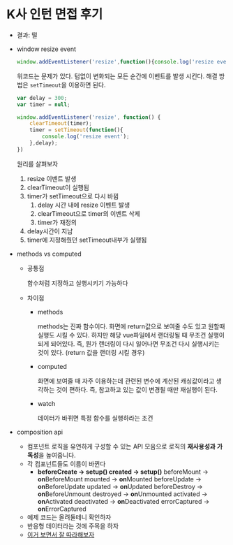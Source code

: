 # K사 인턴 면접 후기

- 결과: 떨

- window resize event

  ```javascript
  window.addEventListener('resize',function(){console.log('resize event')})
  ```

  위코드는 문제가 있다. 텀없이 변화되는 모든 순간에 이벤트를 발생 시킨다. 해결 방법은 `setTimeout`을 이용하면 된다.

  ```javascript
  var delay = 300;
  var timer = null;
  
  window.addEventListener('resize', function() {
      clearTimeout(timer);
      timer = setTimeout(function(){
          console.log('resize event');
      },delay);
  })
  ```

  원리를 살펴보자

  1. resize 이벤트 발생
  2. clearTimeout이 실행됨
  3. timer가 setTimeout으로 다시 바뀜
     1. delay 시간 내에 resize 이벤트 발생
     2. clearTimeout으로 timer의 이벤트 삭제
     3. timer가 재정의
  4. delay시간이 지남
  5. timer에 지정해줬던 setTimeout내부가 실행됨

- methods vs computed

  - 공통점

    함수처럼 지정하고 실행시키기 가능하다

  - 차이점

    - methods

      methods는 진짜 함수이다. 화면에 return값으로 보여줄 수도 있고 원할때 실행도 시킬 수 있다. 하지만 해당 vue파일에서 랜더링될 때 무조건 실행이 되게 되어있다. 즉, 뭔가 랜더링이 다시 일어나면 무조건 다시 실행시키는 것이 있다. (return 값을 랜더링 시킬 경우)

    - computed

      화면에 보여줄 때 자주 이용하는데 관련된 변수에 계산된 캐싱값이라고 생각하는 것이 편하다. 즉, 참고하고 있는 값이 변경될 때만 재실행이 된다.

    - watch

      데이터가 바뀌면 특정 함수를 실행하라는 조건

- composition api

  - 컴포넌트 로직을 유연하게 구성할 수 있는 API 모음으로 로직의 **재사용성과 가독성**을 높여줍니다.
  - 각 컴포넌트들도 이름이 바뀐다
    - **beforeCreate -> setup()
      created -> setup()**
      beforeMount -> **on**BeforeMount
      mounted -> **on**Mounted
      beforeUpdate -> **on**BeforeUpdate
      updated -> **on**Updated
      beforeDestroy -> **on**BeforeUnmount
      destroyed -> **on**Unmounted
      activated -> **on**Activated
      deactivated -> **on**Deactivated
      errorCaptured -> **on**ErrorCaptured
  - 예제 코드는 올려둘테니 확인하자
  - 반응형 데이터라는 것에 주목을 하자
  - [이거 보면서 잘 따라해보자](https://geundung.dev/102)

